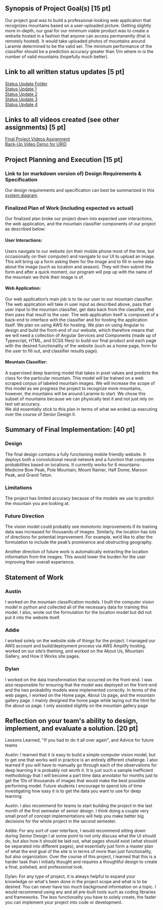 ## Synopsis of Project Goal(s) [15 pt]
Our project goal was to build a professional-looking web application that recognizes mountains based on a user-uploaded picture. Getting slightly more in-depth, our goal for our minimum viable product was to create a website hosted in a fashion that anyone can access permanently (that is remotely hosted). It would take uploaded photos of mountains around Laramie determined to be the valid set. The minimum performance of the classifier should be a prediction accuracy greater than 1/m where m is the number of valid mountains (hopefully much better).

## Link to all written status updates [5 pt]
[Status Update Folder](https://github.com/AustinStephen/Senior_Design/tree/main/status)  
[Status Update 1](https://github.com/AustinStephen/Senior_Design/blob/main/status/status1.md)  
[Status Update 2](https://github.com/AustinStephen/Senior_Design/blob/main/status/status2.md)  
[Status Update 3](https://github.com/AustinStephen/Senior_Design/blob/main/status/status3.md)  
[Status Update 4](https://github.com/AustinStephen/Senior_Design/blob/main/status/status4.md)

## Links to all videos created (see other assignments) [5 pt]
[Final Project Videos Assignment](https://www.youtube.com/watch?v=sIGszdQ9ujY)  
[Back-Up Video Demo for URID](https://drive.google.com/file/d/1BdWOpUfUigolvg_ECxcupuMMS9Z2JxYz/view?usp=sharing)

## Project Planning and Execution [15 pt]
### Link to (or markdown version of) Design Requirements & Specification  
Our design requirements and specification can best be summarized in this [system diagram](https://github.com/AustinStephen/Senior_Design/blob/main/notebook/System%20Diagram.png).  
### Finalized Plan of Work (including expected vs actual)  
Our finalized plan broke our project down into expected user interactions, the web application, and the mountain classifier components of our project as described below:  
#### User Interactions:  
Users navigate to our website (on their mobile phone most of the time, but occasionally on their computer) and navigate to our UI to upload an image. This will bring up a form asking them for the image and to fill in some data about the image (such as location and season). They will then submit the form and after a quick moment, our program will pop up with the name of the mountain we think their image is of.  
#### Web Application:  
Our web application’s main job is to tie our user to our mountain classifier. The web application will take in user input as described above, pass that user input to the mountain classifier, get data back from the classifier, and then pass that result to the user. The web application itself is composed of a back-end to interface with the classifier and for hosting the application itself. We plan on using AWS for hosting. We plan on using Angular to design and build the front-end of our website, which therefore means that we will need a collection of Angular Services and Components (made up of Typescript, HTML, and SCSS files) to build our final product and each page with the desired functionality of the website (such as a home page, form for the user to fill out, and classifier results page).  
#### Mountain Classifier:
A supervised deep learning model that takes in pixel values and predicts the class for the particular mountain. This model will be trained on a web scraped corpus of labeled mountain images. We will increase the scope of this model as we progress the project to recognize more mountains, however, the mountains will be around Laramie to start. We chose this subset of mountains because we can physically test it and not just rely on test set accuracy.  
We did essentially stick to this plan in terms of what we ended up executing over the course of Senior Design II.

## Summary of Final Implementation: [40 pt]

### Design

The final design contains a fully functioning mobile friendly website. It deploys both a convolutional neural network and a function that computes probabilities based on locations. It currently works for 6 mountains: Medicine Bow Peak, Pole Mountain, Mount Rainier, Half Dome, Maroon Peak, and Grand Teton.

### Limitations

The project has limited accuracy because of the models we use to predict the mountain you are looking at. 

### Future Direction

The vision model could probably see monotonic improvements if its training data was increased for thousands of images. Similarly, the location has lots of directions for potential improvement. For example, we’d like to alter the formulation to include the peak’s prominence and obstructing geography.

Another direction of future work is automatically extracting the location information from the  images. This would lower the burden for the user improving their overall experience.

## Statement of Work
### Austin 
I worked on the mountain classification models. I built the computer vision model in python and collected all of the necessary data for training this model.  I also, wrote out the formulation for the location model but did not put it into the website itself. 

### Addie 
I worked solely on the website side of things for the project. I managed our AWS account and build/deployment process via AWS Amplify hosting, worked on our site’s theming, and worked on the About Us, Mountain Gallery, and How it Works site pages.

### Dylan 
I worked on the data transformation that occurred on the front-end. I was also responsible for ensuring that the model was deployed on the front-end and the two probability models were implemented correctly. In terms of the web pages, I worked on the Home page, About Us page, and the mountain gallery page. I mainly designed the home page while laying out the html for the about us page. I only assisted slightly on the mountain gallery page

## Reflection on your team's ability to design, implement, and evaluate a solution. [20 pt]
Lessons Learned, 
"If you had to do it all over again", and
Advice for future teams

Austin: I learned that it is easy to build a simple computer vision model, but to get one that works well in practice is an entirely different challenge. I also learned if you will have to manually go through each of the observations for deep learning it is probably not worth it. It is just such a sample inefficient methodology that I will become a part time data annotator for months just to get the 10s of thousands of images that would make the best possible performing model. Future students I encourage to spend lots of time investigating how easy it is to get the data you want to use for deep learning. 

Austin: I also recommend for teams to start building the project in the last month of the first semester of senior design. I think doing a couple very small proof of concept implementations will help you make better big decisions for the whole project in the second semester. 

Addie: For any sort of user interface, I would recommend sitting down during Senior Design I at some point to not only discuss what the UI should do, but also how it should be laid out, what pages should exist (what should be separated into different pages), and essentially just form a master plan of what the end goal of the site is in terms of more than just functionality, but also organization. Over the course of this project, I learned that this is a harder task than I initially thought and requires a thoughtful design to create a final, polished, and professional look.

Dylan: For any type of project, it is always helpful to expand your knowledge on what's been done in the project scope and what is to be desired. You can never have too much background information on a topic. I would recommend using any and all pre-built tools such as coding libraries and frameworks. The less functionality you have to solely create, the faster you can implement your project into code or development.
